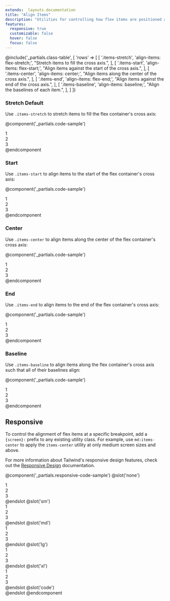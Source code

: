 ```yaml
---
extends: _layouts.documentation
title: "Align Items"
description: "Utilities for controlling how flex items are positioned along a container's cross axis."
features:
  responsive: true
  customizable: false
  hover: false
  focus: false
---
```


@include('_partials.class-table', [
  'rows' => [
    [
      '.items-stretch',
      'align-items: flex-stretch;',
      "Stretch items to fill the cross axis.",
    ],
    [
      '.items-start',
      'align-items: flex-start;',
      "Align items against the start of the cross axis.",
    ],
    [
      '.items-center',
      'align-items: center;',
      "Align items along the center of the cross axis.",
    ],
    [
      '.items-end',
      'align-items: flex-end;',
      "Align items against the end of the cross axis.",
    ],
    [
      '.items-baseline',
      'align-items: baseline;',
      "Align the baselines of each item.",
    ],
  ]
])

### Stretch <span class="ml-2 font-semibold text-slate-light text-sm uppercase tracking-wide">Default</span>

Use `.items-stretch` to stretch items to fill the flex container's cross axis:

@component('_partials.code-sample')
<div class="flex items-stretch bg-smoke-light h-24">
  <div class="flex-1 text-slate text-center bg-smoke px-4 py-2 m-2">1</div>
  <div class="flex-1 text-slate text-center bg-smoke px-4 py-2 m-2">2</div>
  <div class="flex-1 text-slate text-center bg-smoke px-4 py-2 m-2">3</div>
</div>
@endcomponent

### Start

Use `.items-start` to align items to the start of the flex container's cross axis:

@component('_partials.code-sample')
<div class="flex items-start bg-smoke-light h-24">
  <div class="flex-1 text-slate text-center bg-smoke px-4 py-2 m-2">1</div>
  <div class="flex-1 text-slate text-center bg-smoke px-4 py-2 m-2">2</div>
  <div class="flex-1 text-slate text-center bg-smoke px-4 py-2 m-2">3</div>
</div>
@endcomponent

### Center

Use `.items-center` to align items along the center of the flex container's cross axis:

@component('_partials.code-sample')
<div class="flex items-center bg-smoke-light h-24">
  <div class="flex-1 text-slate text-center bg-smoke px-4 py-2 m-2">1</div>
  <div class="flex-1 text-slate text-center bg-smoke px-4 py-2 m-2">2</div>
  <div class="flex-1 text-slate text-center bg-smoke px-4 py-2 m-2">3</div>
</div>
@endcomponent

### End

Use `.items-end` to align items to the end of the flex container's cross axis:

@component('_partials.code-sample')
<div class="flex items-end bg-smoke-light h-24">
  <div class="flex-1 text-slate text-center bg-smoke px-4 py-2 m-2">1</div>
  <div class="flex-1 text-slate text-center bg-smoke px-4 py-2 m-2">2</div>
  <div class="flex-1 text-slate text-center bg-smoke px-4 py-2 m-2">3</div>
</div>
@endcomponent

### Baseline

Use `.items-baseline` to align items along the flex container's cross axis such that all of their baselines align:

@component('_partials.code-sample')
<div class="flex items-baseline bg-smoke-light h-24">
  <div class="flex-1 text-slate text-center bg-smoke px-4 py-2 m-2 text-base">1</div>
  <div class="flex-1 text-slate text-center bg-smoke px-4 py-2 m-2 text-2xl">2</div>
  <div class="flex-1 text-slate text-center bg-smoke px-4 py-2 m-2 text-lg">3</div>
</div>
@endcomponent

## Responsive

To control the alignment of flex items at a specific breakpoint, add a `{screen}:` prefix to any existing utility class. For example, use `md:items-center` to apply the `items-center` utility at only medium screen sizes and above.

For more information about Tailwind's responsive design features, check out the [Responsive Design](/docs/responsive-design) documentation.

@component('_partials.responsive-code-sample')
@slot('none')
<div class="flex items-stretch bg-smoke-light h-24">
  <div class="flex-1 text-slate text-center bg-smoke px-4 py-2 m-2 text-base">1</div>
  <div class="flex-1 text-slate text-center bg-smoke px-4 py-2 m-2 text-2xl">2</div>
  <div class="flex-1 text-slate text-center bg-smoke px-4 py-2 m-2 text-lg">3</div>
</div>
@endslot
@slot('sm')
<div class="flex items-start bg-smoke-light h-24">
  <div class="flex-1 text-slate text-center bg-smoke px-4 py-2 m-2 text-base">1</div>
  <div class="flex-1 text-slate text-center bg-smoke px-4 py-2 m-2 text-2xl">2</div>
  <div class="flex-1 text-slate text-center bg-smoke px-4 py-2 m-2 text-lg">3</div>
</div>
@endslot
@slot('md')
<div class="flex items-center bg-smoke-light h-24">
  <div class="flex-1 text-slate text-center bg-smoke px-4 py-2 m-2 text-base">1</div>
  <div class="flex-1 text-slate text-center bg-smoke px-4 py-2 m-2 text-2xl">2</div>
  <div class="flex-1 text-slate text-center bg-smoke px-4 py-2 m-2 text-lg">3</div>
</div>
@endslot
@slot('lg')
<div class="flex items-end bg-smoke-light h-24">
  <div class="flex-1 text-slate text-center bg-smoke px-4 py-2 m-2 text-base">1</div>
  <div class="flex-1 text-slate text-center bg-smoke px-4 py-2 m-2 text-2xl">2</div>
  <div class="flex-1 text-slate text-center bg-smoke px-4 py-2 m-2 text-lg">3</div>
</div>
@endslot
@slot('xl')
<div class="flex items-baseline bg-smoke-light h-24">
  <div class="flex-1 text-slate text-center bg-smoke px-4 py-2 m-2 text-base">1</div>
  <div class="flex-1 text-slate text-center bg-smoke px-4 py-2 m-2 text-2xl">2</div>
  <div class="flex-1 text-slate text-center bg-smoke px-4 py-2 m-2 text-lg">3</div>
</div>
@endslot
@slot('code')
<div class="none:items-stretch sm:items-start md:items-center lg:items-end xl:items-baseline ...">
  <!-- ... -->
</div>
@endslot
@endcomponent
